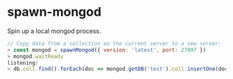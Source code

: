 # spawn-mongod

Spin up a local mongod process.

```js
// Copy data from a collection on the current server to a new server:
> const mongod = spawnMongod({ version: 'latest', port: 27097 })
> mongod.waitReady
listening!
> db.coll.find().forEach(doc => mongod.getDB('test').coll.insertOne(doc))
```
